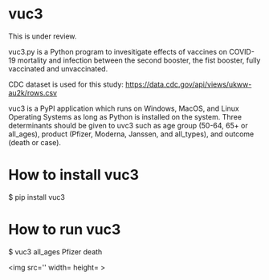 # vuc3
This is under review.

vuc3.py is a Python program to invesitigate effects of vaccines on COVID-19 mortality and infection between the second booster, the fist booster, fully vaccinated and unvaccinated.

CDC dataset is used for this study:
https://data.cdc.gov/api/views/ukww-au2k/rows.csv

vuc3 is a PyPI application which runs on Windows, MacOS, and Linux Operating Systems
as long as Python is installed on the system. Three determinants should be given to uvc3 such as age group (50-64, 65+ or all_ages), product (Pfizer, Moderna, Janssen, and all_types), and outcome (death or case).

# How to install vuc3
$ pip install vuc3

# How to run vuc3
$ vuc3 all_ages Pfizer death

<img src='' width= height= >
